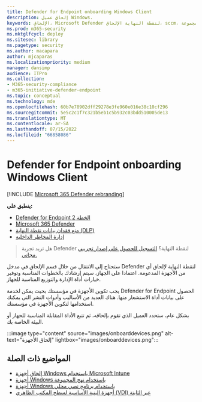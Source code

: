 ```yaml
---
title: Defender for Endpoint onboarding Windows Client
description: إلحاق عميل Windows.
keywords: الإلحاق، Microsoft Defender لنقطة النهاية الإلحاق، sccm، نهج المجموعة، mdm، البرنامج النصي المحلي، اختبار الكشف
ms.prod: m365-security
ms.mktglfcycl: deploy
ms.sitesec: library
ms.pagetype: security
ms.author: macapara
author: mjcaparas
ms.localizationpriority: medium
manager: dansimp
audience: ITPro
ms.collection:
- M365-security-compliance
- m365-initiative-defender-endpoint
ms.topic: conceptual
ms.technology: mde
ms.openlocfilehash: 60b7e78902dff29278e3fe960e016e38c10cf296
ms.sourcegitcommit: 5e5c2c1f7c321b5eb1c5b932c03bdd510005de13
ms.translationtype: MT
ms.contentlocale: ar-SA
ms.lasthandoff: 07/15/2022
ms.locfileid: "66858086"
---
```

# <a name="defender-for-endpoint-onboarding-windows-client"></a>Defender for Endpoint onboarding Windows Client

[!INCLUDE [Microsoft 365 Defender rebranding](../../includes/microsoft-defender.md)]

**ينطبق على:**
- [Defender for Endpoint الخطة 2](https://go.microsoft.com/fwlink/p/?linkid=2154037)
- [Microsoft 365 Defender](https://go.microsoft.com/fwlink/?linkid=2118804)
- [منع فقدان بيانات نقطة النهاية (DLP)](/microsoft-365/compliance/endpoint-dlp-learn-about)
- [إدارة المخاطر الداخلية](/microsoft-365/compliance/insider-risk-management)

> هل تريد تجربة Defender لنقطة النهاية؟ [التسجيل للحصول على إصدار تجريبي مجاني.](https://signup.microsoft.com/create-account/signup?products=7f379fee-c4f9-4278-b0a1-e4c8c2fcdf7e&ru=https:%2F%2Faka.ms%2FMDEp2OpenTrial)

ستحتاج إلى الانتقال من خلال قسم الإلحاق في مدخل Defender لنقطة النهاية لإلحاق أي من الأجهزة المدعومة. اعتمادا على الجهاز، سيتم إرشادك بالخطوات المناسبة وتوفير خيارات أداة الإدارة والتوزيع المناسبة للجهاز.

يجب تكوين الأجهزة في مؤسستك بحيث يمكن لخدمة Defender for Endpoint الحصول على بيانات أداة الاستشعار منها. هناك العديد من الأساليب وأدوات النشر التي يمكنك استخدامها لتكوين الأجهزة في مؤسستك.

بشكل عام، ستحدد العميل الذي تقوم بإلحاقه، ثم تتبع الأداة المقابلة المناسبة للجهاز أو البيئة الخاصة بك.

:::image type="content" source="images/onboarddevices.png" alt-text="إلحاق الأجهزة" lightbox="images/onboarddevices.png":::

## <a name="related-topics"></a>المواضيع ذات الصلة
- [إلحاق أجهزة Windows باستخدام Microsoft Intune](configure-endpoints-mdm.md)
- [أجهزة Windows باستخدام نهج المجموعة](configure-endpoints-gp.md)
- [أجهزة Windows باستخدام برنامج نصي محلي](configure-endpoints-script.md)
- [أجهزة البنية الأساسية لسطح المكتب الظاهري (VDI) غير الثابتة](configure-endpoints-vdi.md)